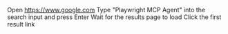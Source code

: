 Open https://www.google.com
Type "Playwright MCP Agent" into the search input and press Enter
Wait for the results page to load
Click the first result link
